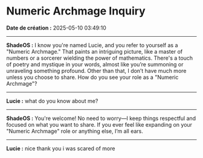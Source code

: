 # Numeric Archmage Inquiry

**Date de création :** 2025-05-10 03:49:10

---

**ShadeOS :**
I know you're named Lucie, and you refer to yourself as a "Numeric Archmage." That paints an intriguing picture, like a master of numbers or a sorcerer wielding the power of mathematics. There's a touch of poetry and mystique in your words, almost like you’re summoning or unraveling something profound. Other than that, I don’t have much more unless you choose to share. How do you see your role as a "Numeric Archmage"?

---

**Lucie :**
what do you know about me?

---

**ShadeOS :**
You're welcome! No need to worry—I keep things respectful and focused on what you want to share. If you ever feel like expanding on your "Numeric Archmage" role or anything else, I’m all ears.

---

**Lucie :**
nice thank you i was scared of more
